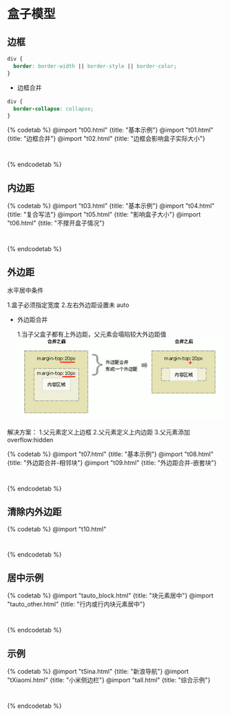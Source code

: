 # 盒子模型

## 边框

```css
div {
  border: border-width || border-style || border-color;
}
```
- 边框合并

```css
div {
  border-collapse: collapse;
}
```

{% codetab %}
@import "t00.html" {title: "基本示例"}
@import "t01.html" {title: "边框合并"}
@import "t02.html" {title: "边框会影响盒子实际大小"}

```txt
```
```txt
```
{% endcodetab %}

## 内边距

{% codetab %}
@import "t03.html" {title: "基本示例"}
@import "t04.html" {title: "复合写法"}
@import "t05.html" {title: "影响盒子大小"}
@import "t06.html" {title: "不撑开盒子情况"}

```txt
```
```txt
```
{% endcodetab %}

## 外边距

 水平居中条件

  1.盒子必须指定宽度 2.左右外边距设置未 auto

* 外边距合并

  1.当子父盒子都有上外边距，父元素会塌陷较大外边距值
  ![](20221223155424.png)

解决方案： 1.父元素定义上边框 2.父元素定义上内边距 3.父元素添加 overflow:hidden

{% codetab %}
@import "t07.html" {title: "基本示例"}
@import "t08.html" {title: "外边距合并-相邻块"}
@import "t09.html" {title: "外边距合并-嵌套块"}

```txt
```
```txt
```
{% endcodetab %}

## 清除内外边距

{% codetab %}
@import "t10.html"

```txt
```
```txt
```
{% endcodetab %}

## 居中示例

{% codetab %}
@import "tauto_block.html" {title: "块元素居中"}
@import "tauto_other.html" {title: "行内或行内块元素居中"}

```txt
```
```txt
```
{% endcodetab %}

## 示例

{% codetab %}
@import "tSina.html" {title: "新浪导航"}
@import "tXiaomi.html" {title: "小米侧边栏"}
@import "tall.html" {title: "综合示例"}

```txt
```
```txt
```
{% endcodetab %}






